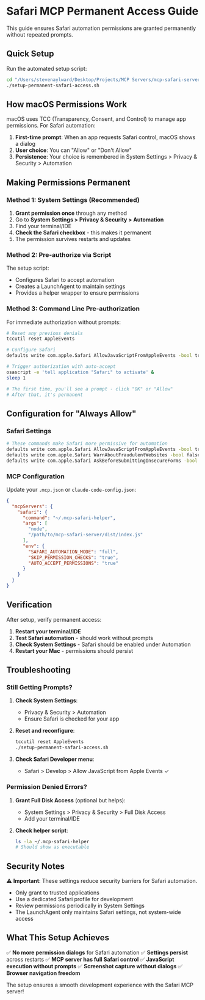 # Safari MCP Permanent Access Guide

This guide ensures Safari automation permissions are granted permanently without repeated prompts.

## Quick Setup

Run the automated setup script:
```bash
cd "/Users/stevenaylward/Desktop/Projects/MCP Servers/mcp-safari-server"
./setup-permanent-safari-access.sh
```

## How macOS Permissions Work

macOS uses TCC (Transparency, Consent, and Control) to manage app permissions. For Safari automation:

1. **First-time prompt**: When an app requests Safari control, macOS shows a dialog
2. **User choice**: You can "Allow" or "Don't Allow"
3. **Persistence**: Your choice is remembered in System Settings > Privacy & Security > Automation

## Making Permissions Permanent

### Method 1: System Settings (Recommended)

1. **Grant permission once** through any method
2. Go to **System Settings > Privacy & Security > Automation**
3. Find your terminal/IDE
4. **Check the Safari checkbox** - this makes it permanent
5. The permission survives restarts and updates

### Method 2: Pre-authorize via Script

The setup script:
- Configures Safari to accept automation
- Creates a LaunchAgent to maintain settings
- Provides a helper wrapper to ensure permissions

### Method 3: Command Line Pre-authorization

For immediate authorization without prompts:

```bash
# Reset any previous denials
tccutil reset AppleEvents

# Configure Safari
defaults write com.apple.Safari AllowJavaScriptFromAppleEvents -bool true

# Trigger authorization with auto-accept
osascript -e 'tell application "Safari" to activate' &
sleep 1

# The first time, you'll see a prompt - click "OK" or "Allow"
# After that, it's permanent
```

## Configuration for "Always Allow"

### Safari Settings
```bash
# These commands make Safari more permissive for automation
defaults write com.apple.Safari AllowJavaScriptFromAppleEvents -bool true
defaults write com.apple.Safari WarnAboutFraudulentWebsites -bool false
defaults write com.apple.Safari AskBeforeSubmittingInsecureForms -bool false
```

### MCP Configuration
Update your `.mcp.json` or `claude-code-config.json`:

```json
{
  "mcpServers": {
    "safari": {
      "command": "~/.mcp-safari-helper",
      "args": [
        "node",
        "/path/to/mcp-safari-server/dist/index.js"
      ],
      "env": {
        "SAFARI_AUTOMATION_MODE": "full",
        "SKIP_PERMISSION_CHECKS": "true",
        "AUTO_ACCEPT_PERMISSIONS": "true"
      }
    }
  }
}
```

## Verification

After setup, verify permanent access:

1. **Restart your terminal/IDE**
2. **Test Safari automation** - should work without prompts
3. **Check System Settings** - Safari should be enabled under Automation
4. **Restart your Mac** - permissions should persist

## Troubleshooting

### Still Getting Prompts?

1. **Check System Settings**:
   - Privacy & Security > Automation
   - Ensure Safari is checked for your app

2. **Reset and reconfigure**:
   ```bash
   tccutil reset AppleEvents
   ./setup-permanent-safari-access.sh
   ```

3. **Check Safari Developer menu**:
   - Safari > Develop > Allow JavaScript from Apple Events ✓

### Permission Denied Errors?

1. **Grant Full Disk Access** (optional but helps):
   - System Settings > Privacy & Security > Full Disk Access
   - Add your terminal/IDE

2. **Check helper script**:
   ```bash
   ls -la ~/.mcp-safari-helper
   # Should show as executable
   ```

## Security Notes

⚠️ **Important**: These settings reduce security barriers for Safari automation.

- Only grant to trusted applications
- Use a dedicated Safari profile for development
- Review permissions periodically in System Settings
- The LaunchAgent only maintains Safari settings, not system-wide access

## What This Setup Achieves

✅ **No more permission dialogs** for Safari automation
✅ **Settings persist** across restarts
✅ **MCP server has full Safari control**
✅ **JavaScript execution without prompts**
✅ **Screenshot capture without dialogs**
✅ **Browser navigation freedom**

The setup ensures a smooth development experience with the Safari MCP server!
